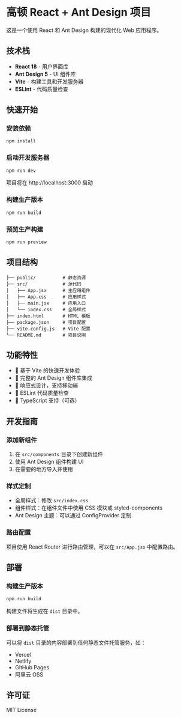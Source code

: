 # 高顿 React + Ant Design 项目

这是一个使用 React 和 Ant Design 构建的现代化 Web 应用程序。

## 技术栈

- **React 18** - 用户界面库
- **Ant Design 5** - UI 组件库
- **Vite** - 构建工具和开发服务器
- **ESLint** - 代码质量检查

## 快速开始

### 安装依赖

```bash
npm install
```

### 启动开发服务器

```bash
npm run dev
```

项目将在 http://localhost:3000 启动

### 构建生产版本

```bash
npm run build
```

### 预览生产构建

```bash
npm run preview
```

## 项目结构

```
├── public/          # 静态资源
├── src/             # 源代码
│   ├── App.jsx      # 主应用组件
│   ├── App.css      # 应用样式
│   ├── main.jsx     # 应用入口
│   └── index.css    # 全局样式
├── index.html       # HTML 模板
├── package.json     # 项目配置
├── vite.config.js   # Vite 配置
└── README.md        # 项目说明
```

## 功能特性

- 🚀 基于 Vite 的快速开发体验
- 🎨 完整的 Ant Design 组件库集成
- 📱 响应式设计，支持移动端
- 🔧 ESLint 代码质量检查
- 🎯 TypeScript 支持（可选）

## 开发指南

### 添加新组件

1. 在 `src/components` 目录下创建新组件
2. 使用 Ant Design 组件构建 UI
3. 在需要的地方导入并使用

### 样式定制

- 全局样式：修改 `src/index.css`
- 组件样式：在组件文件中使用 CSS 模块或 styled-components
- Ant Design 主题：可以通过 ConfigProvider 定制

### 路由配置

项目使用 React Router 进行路由管理，可以在 `src/App.jsx` 中配置路由。

## 部署

### 构建生产版本

```bash
npm run build
```

构建文件将生成在 `dist` 目录中。

### 部署到静态托管

可以将 `dist` 目录的内容部署到任何静态文件托管服务，如：
- Vercel
- Netlify
- GitHub Pages
- 阿里云 OSS

## 许可证

MIT License
